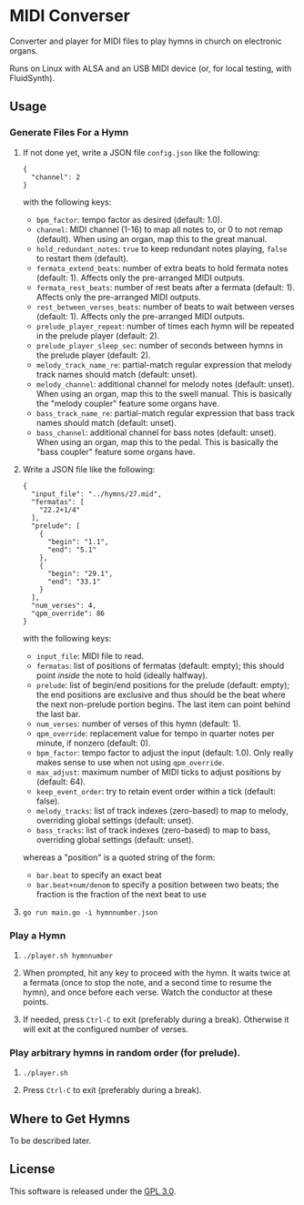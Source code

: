 # MIDI Converser

Converter and player for MIDI files to play hymns in church on electronic
organs.

Runs on Linux with ALSA and an USB MIDI device (or, for local testing, with
FluidSynth).

## Usage

### Generate Files For a Hymn

1. If not done yet, write a JSON file `config.json` like the following:

   ```
   {
     "channel": 2
   }
   ```

   with the following keys:

   * `bpm_factor`: tempo factor as desired (default: 1.0).
   * `channel`: MIDI channel (1-16) to map all notes to, or 0 to not remap (default). When using an organ, map this to the great manual.
   * `hold_redundant_notes`: `true` to keep redundant notes playing, `false` to restart them (default).
   * `fermata_extend_beats`: number of extra beats to hold fermata notes (default: 1). Affects only the pre-arranged MIDI outputs.
   * `fermata_rest_beats`: number of rest beats after a fermata (default: 1). Affects only the pre-arranged MIDI outputs.
   * `rest_between_verses_beats`: number of beats to wait between verses (default: 1). Affects only the pre-arranged MIDI outputs.
   * `prelude_player_repeat`: number of times each hymn will be repeated in the prelude player (default: 2).
   * `prelude_player_sleep_sec`: number of seconds between hymns in the prelude player (default: 2).
   * `melody_track_name_re`: partial-match regular expression that melody track names should match (default: unset).
   * `melody_channel`: additional channel for melody notes (default: unset). When using an organ, map this to the swell manual. This is basically the "melody coupler" feature some organs have.
   * `bass_track_name_re`: partial-match regular expression that bass track names should match (default: unset).
   * `bass_channel`: additional channel for bass notes (default: unset). When using an organ, map this to the pedal. This is basically the "bass coupler" feature some organs have.

1. Write a JSON file like the following:

   ```
   {
     "input_file": "../hymns/27.mid",
     "fermatas": [
       "22.2+1/4"
     ],
     "prelude": [
       {
         "begin": "1.1",
         "end": "5.1"
       },
       {
         "begin": "29.1",
         "end": "33.1"
       }
     ],
     "num_verses": 4,
     "qpm_override": 86
   }
   ```

   with the following keys:

   * `input_file`: MIDI file to read.
   * `fermatas`: list of positions of fermatas (default: empty); this should point _inside_ the note to hold (ideally halfway).
   * `prelude`: list of begin/end positions for the prelude (default: empty); the end positions are exclusive and thus should be the beat where the next non-prelude portion begins. The last item can point behind the last bar.
   * `num_verses`: number of verses of this hymn (default: 1).
   * `qpm_override`: replacement value for tempo in quarter notes per minute, if nonzero (default: 0).
   * `bpm_factor`: tempo factor to adjust the input (default: 1.0). Only really makes sense to use when not using `qpm_override`.
   * `max_adjust`: maximum number of MIDI ticks to adjust positions by (default: 64).
   * `keep_event_order`: try to retain event order within a tick (default: false).
   * `melody_tracks`: list of track indexes (zero-based) to map to melody, overriding global settings (default: unset).
   * `bass_tracks`: list of track indexes (zero-based) to map to bass, overriding global settings (default: unset).

   whereas a "position" is a quoted string of the form:

   * `bar.beat` to specify an exact beat
   * `bar.beat+num/denom` to specify a position between two beats; the fraction is the fraction of the next beat to use

1. `go run main.go -i hymnnumber.json`

### Play a Hymn

1. `./player.sh hymnnumber`

1. When prompted, hit any key to proceed with the hymn. It waits twice at a
   fermata (once to stop the note, and a second time to resume the hymn), and
   once before each verse. Watch the conductor at these points.

1. If needed, press `Ctrl-C` to exit (preferably during a break). Otherwise it
   will exit at the configured number of verses.

### Play arbitrary hymns in random order (for prelude).

1. `./player.sh`

1. Press `Ctrl-C` to exit (preferably during a break).

## Where to Get Hymns

To be described later.

## License

This software is released under the [GPL 3.0](COPYING.md).
